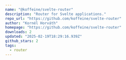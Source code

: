 ```yaml
---
name: "@koffeine/svelte-router"
description: "Router for Svelte applications."
repo_url: "https://github.com/koffeine/svelte-router"
author: "Kornél Horváth"
homepage: "https://github.com/koffeine/svelte-router"
downloads: 2
updated: "2025-02-19T18:29:16.939Z"
github_stars: 2
tags: 
  - router
---
```


